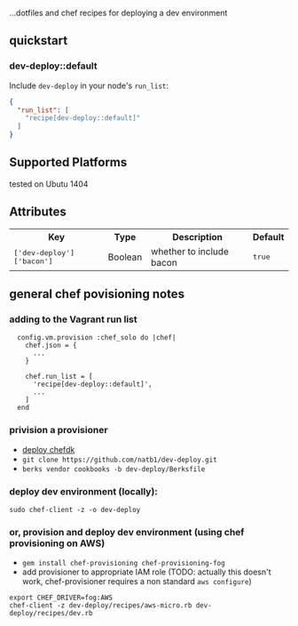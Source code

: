 ...dotfiles and chef recipes for deploying a dev environment

## quickstart

### dev-deploy::default

Include `dev-deploy` in your node's `run_list`:

```json
{
  "run_list": [
    "recipe[dev-deploy::default]"
  ]
}
```

## Supported Platforms

tested on Ubutu 1404

## Attributes

<table>
  <tr>
    <th>Key</th>
    <th>Type</th>
    <th>Description</th>
    <th>Default</th>
  </tr>
  <tr>
    <td><tt>['dev-deploy']['bacon']</tt></td>
    <td>Boolean</td>
    <td>whether to include bacon</td>
    <td><tt>true</tt></td>
  </tr>
</table>

## general chef povisioning notes

### adding to the Vagrant run list
```
  config.vm.provision :chef_solo do |chef|
    chef.json = {
      ...
    }

    chef.run_list = [
      'recipe[dev-deploy::default]',
      ...
    ]
  end
```

### privision a provisioner
- [deploy chefdk](https://downloads.chef.io/chef-dk/)
- `git clone https://github.com/natb1/dev-deploy.git`
- `berks vendor cookbooks -b dev-deploy/Berksfile`

### deploy dev environment (locally):
```
sudo chef-client -z -o dev-deploy
```

### or, provision and deploy dev environment (using chef provisioning on AWS)
- `gem install chef-provisioning chef-provisioning-fog`
- add provisioner to appropriate IAM role (TODO: actually this doesn't work, chef-provisioner requires a non standard `aws configure`)
```
export CHEF_DRIVER=fog:AWS
chef-client -z dev-deploy/recipes/aws-micro.rb dev-deploy/recipes/dev.rb
```

